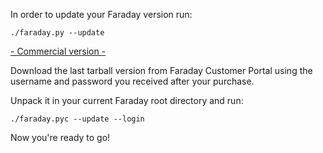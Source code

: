 In order to update your Faraday version run:

```
./faraday.py --update
```

[- Commercial version -](https://www.faradaysec.com/#download)

Download the last tarball version from Faraday Customer Portal using the username and password you received after your purchase.

Unpack it in your current Faraday root directory and run:

```
./faraday.pyc --update --login
```

Now you're ready to go!
